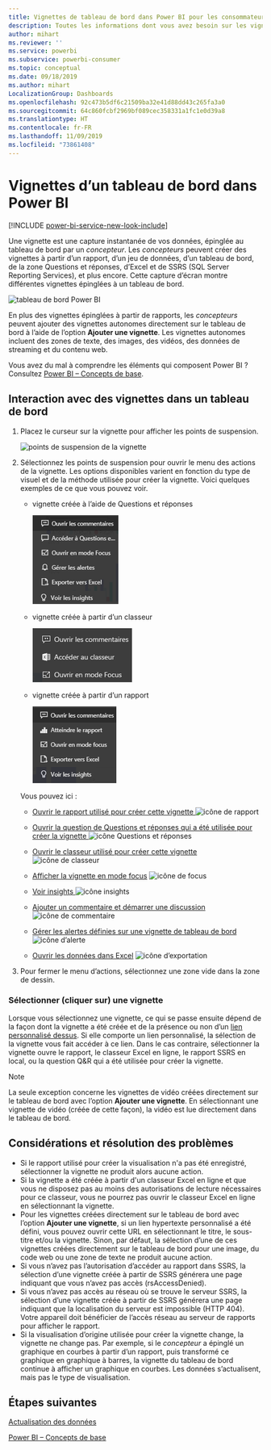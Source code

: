 ```yaml
---
title: Vignettes de tableau de bord dans Power BI pour les consommateurs
description: Toutes les informations dont vous avez besoin sur les vignettes de tableau de bord dans Power BI pour les consommateurs. Cela inclut les vignettes créées à partir de SQL Server Reporting Services (SSRS).
author: mihart
ms.reviewer: ''
ms.service: powerbi
ms.subservice: powerbi-consumer
ms.topic: conceptual
ms.date: 09/18/2019
ms.author: mihart
LocalizationGroup: Dashboards
ms.openlocfilehash: 92c473b5df6c21509ba32e41d88dd43c265fa3a0
ms.sourcegitcommit: 64c860fcbf2969bf089cec358331a1fc1e0d39a8
ms.translationtype: HT
ms.contentlocale: fr-FR
ms.lasthandoff: 11/09/2019
ms.locfileid: "73861408"
---
```

# <a name="dashboard-tiles-in-power-bi"></a>Vignettes d’un tableau de bord dans Power BI

[!INCLUDE [power-bi-service-new-look-include](../includes/power-bi-service-new-look-include.md)]

Une vignette est une capture instantanée de vos données, épinglée au tableau de bord par un *concepteur*. Les *concepteurs* peuvent créer des vignettes à partir d’un rapport, d’un jeu de données, d’un tableau de bord, de la zone Questions et réponses, d’Excel et de SSRS (SQL Server Reporting Services), et plus encore.  Cette capture d’écran montre différentes vignettes épinglées à un tableau de bord.

![tableau de bord Power BI](./media/end-user-tiles/power-bi-dash.png)


En plus des vignettes épinglées à partir de rapports, les *concepteurs* peuvent ajouter des vignettes autonomes directement sur le tableau de bord à l’aide de l’option **Ajouter une vignette**. Les vignettes autonomes incluent des zones de texte, des images, des vidéos, des données de streaming et du contenu web.

Vous avez du mal à comprendre les éléments qui composent Power BI ?  Consultez [Power BI – Concepts de base](end-user-basic-concepts.md).


## <a name="interacting-with-tiles-on-a-dashboard"></a>Interaction avec des vignettes dans un tableau de bord

1. Placez le curseur sur la vignette pour afficher les points de suspension.
   
    ![points de suspension de la vignette](./media/end-user-tiles/ellipses_new.png)
2. Sélectionnez les points de suspension pour ouvrir le menu des actions de la vignette. Les options disponibles varient en fonction du type de visuel et de la méthode utilisée pour créer la vignette. Voici quelques exemples de ce que vous pouvez voir.

    - vignette créée à l’aide de Questions et réponses
   
        ![icône des points de suspension](./media/end-user-tiles/power-bi-options-1.png)

    - vignette créée à partir d’un classeur
   
        ![icône des points de suspension](./media/end-user-tiles/power-bi-options-2.png)

    - vignette créée à partir d’un rapport
   
        ![icône des points de suspension](./media/end-user-tiles/power-bi-options-3.png)
   
    Vous pouvez ici :
   
   * [Ouvrir le rapport utilisé pour créer cette vignette ](end-user-reports.md) ![icône de rapport](./media/end-user-tiles/chart-icon.jpg)  
   
   * [Ouvrir la question de Questions et réponses qui a été utilisée pour créer la vignette ](end-user-reports.md) ![icône Questions et réponses](./media/end-user-tiles/qna-icon.png)  
   

   * [Ouvrir le classeur utilisé pour créer cette vignette ](end-user-reports.md) ![icône de classeur](./media/end-user-tiles/power-bi-open-worksheet.png)  
   * [Afficher la vignette en mode focus](end-user-focus.md) ![icône de focus](./media/end-user-tiles/fullscreen-icon.jpg)  
   * [Voir insights ](end-user-insights.md) ![icône insights](./media/end-user-tiles/power-bi-insights.png)
   * [Ajouter un commentaire et démarrer une discussion](end-user-comment.md) ![icône de commentaire](./media/end-user-tiles/comment-icons.png)
   * [Gérer les alertes définies sur une vignette de tableau de bord](end-user-alerts.md)  ![icône d’alerte](./media/end-user-tiles/power-bi-alert-icon.png)
   * [Ouvrir les données dans Excel](end-user-export.md)  ![icône d’exportation](./media/end-user-tiles/power-bi-export-icon.png)


3. Pour fermer le menu d’actions, sélectionnez une zone vide dans la zone de dessin.

### <a name="select-click-a-tile"></a>Sélectionner (cliquer sur) une vignette
Lorsque vous sélectionnez une vignette, ce qui se passe ensuite dépend de la façon dont la vignette a été créée et de la présence ou non d’un [lien personnalisé dessus](../service-dashboard-edit-tile.md). Si elle comporte un lien personnalisé, la sélection de la vignette vous fait accéder à ce lien. Dans le cas contraire, sélectionner la vignette ouvre le rapport, le classeur Excel en ligne, le rapport SSRS en local, ou la question Q&R qui a été utilisée pour créer la vignette.

> [!NOTE]
> La seule exception concerne les vignettes de vidéo créées directement sur le tableau de bord avec l’option **Ajouter une vignette**. En sélectionnant une vignette de vidéo (créée de cette façon), la vidéo est lue directement dans le tableau de bord.   
> 
> 

## <a name="considerations-and-troubleshooting"></a>Considérations et résolution des problèmes
* Si le rapport utilisé pour créer la visualisation n'a pas été enregistré, sélectionner la vignette ne produit alors aucune action.
* Si la vignette a été créée à partir d'un classeur Excel en ligne et que vous ne disposez pas au moins des autorisations de lecture nécessaires pour ce classeur, vous ne pourrez pas ouvrir le classeur Excel en ligne en sélectionnant la vignette.
* Pour les vignettes créées directement sur le tableau de bord avec l’option **Ajouter une vignette**, si un lien hypertexte personnalisé a été défini, vous pouvez ouvrir cette URL en sélectionnant le titre, le sous-titre et/ou la vignette.  Sinon, par défaut, la sélection d’une de ces vignettes créées directement sur le tableau de bord pour une image, du code web ou une zone de texte ne produit aucune action.
* Si vous n’avez pas l’autorisation d’accéder au rapport dans SSRS, la sélection d’une vignette créée à partir de SSRS générera une page indiquant que vous n’avez pas accès (rsAccessDenied).
* Si vous n’avez pas accès au réseau où se trouve le serveur SSRS, la sélection d’une vignette créée à partir de SSRS générera une page indiquant que la localisation du serveur est impossible (HTTP 404). Votre appareil doit bénéficier de l’accès réseau au serveur de rapports pour afficher le rapport.
* Si la visualisation d’origine utilisée pour créer la vignette change, la vignette ne change pas.  Par exemple, si le *concepteur* a épinglé un graphique en courbes à partir d’un rapport, puis transformé ce graphique en graphique à barres, la vignette du tableau de bord continue à afficher un graphique en courbes. Les données s’actualisent, mais pas le type de visualisation.

## <a name="next-steps"></a>Étapes suivantes
[Actualisation des données](../refresh-data.md)

[Power BI – Concepts de base](end-user-basic-concepts.md)
